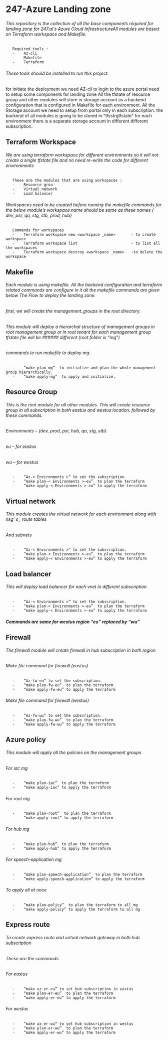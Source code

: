 # **247-Azure Landing zone**

###### This repository is the collection of all the base components required for landing zone for 247.ai's Azure Cloud InfrastructureAll modules are based on Terraform   workspace and Makefile.  
       Required tools :
       -    Az-cli
       -    Makefile
       -    Terraform
###### These tools should be installed to run this project.
for initiate the deployment we need AZ-cli to login to the azure portal need to setup some components for landing zone 
All the tfstate of resource group and other modules will store in  storage account as a backend configuration that is configured in Makefile for each environment.   All the Storage account we need to setup from portal only in each subscription. the backend of all modules is going to be stored in "tfsstrg<environment>tfstate" for each environment there is a separate storage account in different different subscription.  

## **Terraform Workspace**
###### We are using terraform workspace for different environments so it will not create a single tfstate file and no need re-write the code for different environments
       These are the modules that are using workspaces :
       -    Resource grou
       -    Virtual network
       -    Load balancer 
###### Workspaces need to be created before running the makefile commands for the below module’s workspace name should be same as these names { dev, psr, qa, stg, stb, prod, hub}
       Commands for workspaces 
       -    Terraform workspace new <workspace _name>       - to create workspace
       -    Terraform workspace list                        - to list all the workspaces
       -    Terraform workspace destroy <workspace _name>   -to delete the workspace

## **Makefile**
###### Each module is using makefile. All the backend configuration and terraform related commands are configure in it all the makefile commands are given below The Flow to deploy the landing zone.

###### first, we will create the management_groups in the root directory. 
###### This module will deploy a hierarchal structure of management groups in root management group or in root tenant for each management group tfstate file will be ###### different (root folder is “mg”)
###### commands to run makefile to deploy mg. 
       -    “make plan-mg”  to initialize and plan the whole management group hierarchically.
       -    “make apply-mg”  to apply and initialize.

## **Resource Group** 
###### This is the root module for all other modules. This will create resource group in all subscription in both eastus and westus location. followed by these commands. 
###### Environments – {dev, prod, psr, hub, qa, stg, stb}
###### eu – for eastus
###### wu – for westus
       -	“Az-< Environments >” to set the subscription. 
       -	“make plan-< Environments >-eu”  to plan the terraform 
       -	“make apply-< Environments >-eu” to apply the terraform 

## **Virtual network**
###### This module creates the virtual network for each environment along with nsg’ s , route tables
###### And subnets 
       -    “Az-< Environments >” to set the subscription. 
       -	“make plan-< Environments >-eu”  to plan the terraform 
       -	“make apply-< Environments >-eu” to apply the terraform 

## **Load balancer**
###### This will deploy load balancer for each vnet in different subscription 
       -	“Az-< Environments >” to set the subscription. 
       -	“make plan-< Environments >-eu”  to plan the terraform 
       -	“make apply-< Environments >-eu” to apply the terraform 
##### Commands are same for westus region  “eu” replaced by “wu”

## **Firewall**
###### The firewall module will create firewall in hub subscription in both region
###### Make file command for firewall (eastus)
       -	“Az-fw-eu” to set the subscription. 
       -	“make plan-fw-eu”  to plan the terraform 
       -	“make apply-fw-eu” to apply the terraform 
###### Make file command for firewall (westus)
       -	“Az-fw-wu” to set the subscription. 
       -	“make plan-fw-wu”  to plan the terraform 
       -	“make apply-fw-wu” to apply the terraform 

## **Azure policy**
###### This module will apply all the policies on the management groups
###### For iac mg 
       -	“make plan-iac”  to plan the terraform 
       -	“make apply-iac” to apply the terraform 
###### For root mg
       -	“make plan-root”  to plan the terraform 
       -	“make apply-root” to apply the terraform 
###### For hub mg
       -	“make plan-hub”  to plan the terraform 
       -	“make apply-hub” to apply the terraform 
###### For speech-application mg
       -	“make plan-speech-application”  to plan the terraform 
       -	“make apply-speech-application” to apply the terraform 
###### To apply all at once 
       -	“make plan-policy”  to plan the terraform to all mg
       -	“make apply-policy” to apply the terraform to all mg
## **Express route**
###### To create express route and virtual network gateway in both hub subscription 
###### These are the commands
###### For eastus
       -	“make az-er-eu” to set hub subscription in eastus
       -	“make plan-er-eu”  to plan the terraform 
       -	“make apply-er-eu” to apply the terraform 
###### For westus 
       -	“make az-er-wu” to set hub subscription in westus
       -	“make plan-er-wu”  to plan the terraform 
       -	“make apply-er-wu” to apply the terraform 

